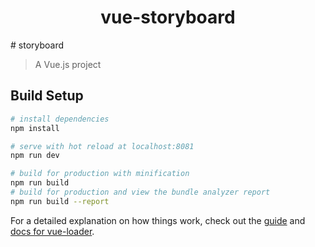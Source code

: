 <h1 align="center">
  vue-storyboard
</h1>
# storyboard

> A Vue.js project

## Build Setup

``` bash
# install dependencies
npm install

# serve with hot reload at localhost:8081
npm run dev

# build for production with minification
npm run build
# build for production and view the bundle analyzer report
npm run build --report
```

For a detailed explanation on how things work, check out the [guide](http://vuejs-templates.github.io/webpack/) and [docs for vue-loader](http://vuejs.github.io/vue-loader).
